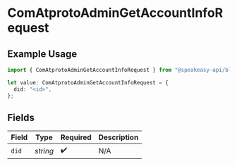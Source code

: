 # ComAtprotoAdminGetAccountInfoRequest

## Example Usage

```typescript
import { ComAtprotoAdminGetAccountInfoRequest } from "@speakeasy-api/bluesky/models/operations";

let value: ComAtprotoAdminGetAccountInfoRequest = {
  did: "<id>",
};
```

## Fields

| Field              | Type               | Required           | Description        |
| ------------------ | ------------------ | ------------------ | ------------------ |
| `did`              | *string*           | :heavy_check_mark: | N/A                |
